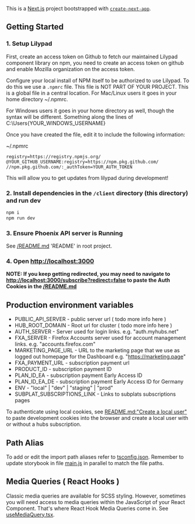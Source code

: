 This is a [Next.js](https://nextjs.org/) project bootstrapped with [`create-next-app`](https://github.com/vercel/next.js/tree/canary/packages/create-next-app).

## Getting Started

### 1. Setup Lilypad

First, create an access token on Github to fetch our maintained Lilypad component library on npm, you need to create an access token on github and enable Mozilla organization on the access token.

Configure your local install of NPM itself to be authorized to use Lilypad. To do this we use a `.npmrc` file. This file is NOT PART OF YOUR PROJECT. This is a global file in a central location. For Mac/Linux users it goes in your home directory ~/.npmrc.

For Windows users it goes in your home directory as well, though the syntax will be different. Something along the lines of C:\Users\{YOUR_WINDOWS_USERNAME}

Once you have created the file, edit it to include the following information:

~/.npmrc

```
registry=https://registry.npmjs.org/
@YOUR_GITHUB_USERNAME:registry=https://npm.pkg.github.com/
//npm.pkg.github.com/:_authToken=YOUR_AUTH_TOKEN

```

This will allow you to get updates from lilypad during development!

### 2. Install dependencies in the `/client` directory (this directory) and run dev

```bash
npm i
npm run dev
```

### 3. Ensure Phoenix API server is Running

See [/README.md](/README.md) 'README' in root project.

### 4. Open [http://localhost:3000](http://localhost:3000)

**NOTE: If you keep getting redirected, you may need to navigate to [http://localhost:3000/subscribe?redirect=false](http://localhost:3000/subscribe?redirect=false) to paste the Auth Cookies in the [/README.md](/README.md)**

## Production environment variables

- PUBLIC_API_SERVER - public server url ( todo more info here )
- HUB_ROOT_DOMAIN - Root url for cluster ( todo more info here )
- AUTH_SERVER - Server used for login links. e.g. "auth.myhubs.net"
- FXA_SERVER - Firefox Accounts server used for account management links. e.g. "accounts.firefox.com"
- MARKETING_PAGE_URL - URL to the marketing page that we use as logged out homepage for the Dashboard e.g. "https://marketing.page"
- FXA_PAYMENT_URL - subscription payment url
- PRODUCT_ID - subscription payment ID
- PLAN_ID_EA - subscription payment Early Access ID
- PLAN_ID_EA_DE - subscription payment Early Access ID for Germany
- ENV - "local" | "dev" | "staging" | "prod"
- SUBPLAT_SUBSCRIPTIONS_LINK - Links to subplats subscriptions pages

To authenticate using local cookies, see [README.md:"Create a local user"](/README.md#create-a-local-user) to paste development cookies into the browser and create a local user with or without a hubs subscription.

## Path Alias

To add or edit the import path aliases refer to [tsconfig.json](https://github.com/mozilla/turkey-portal/blob/main/client/tsconfig.json). Remember to update storybook in file [main.js](https://github.com/mozilla/turkey-portal/blob/main/client/.storybook/main.js) in parallel to match the file paths.

## Media Queries ( React Hooks )

Classic media queries are available for SCSS styling. However, sometimes you will need access to media queries within the JavaScript of your React Component. That's where React Hook Media Queries come in. See [useMediaQuery.tsx](https://github.com/mozilla/turkey-portal/blob/main/client/hooks/useMediaQuery.tsx).
